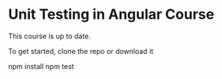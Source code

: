 # Unit Testing in Angular Course
This course is up to date.

To get started, clone the repo or download it

npm install
npm test
